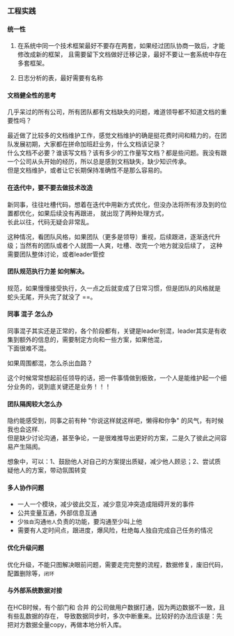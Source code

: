 ### 工程实践

#### 统一性

1. 在系统中同一个技术框架最好不要存在两套，如果经过团队协商一致后，才能修改成新的框架，
且需要留下文档做好迁移记录，最好不要让一套系统中存在多套框架。

2. 日志分析的表，最好需要有名称

#### 文档健全性的思考
几乎呆过的所有公司，所有团队都有文档缺失的问题，难道领导都不知道文档的重要性吗？

最近做了比较多的文档维护工作，感觉文档维护的确是挺花费时间和精力的，在团队发展初期，大家都在拼命加班赶业务，什么文档该记录？  
什么文档不必要？谁该写文档？该有多少的工作量写文档？都是些问题。我没有跟一个公司从头开始的经历，所以总是感到文档缺失，缺少知识传承。  
但是文档维护，或者让它长期保持准确性不是那么容易的。


#### 在迭代中，要不要去做技术改造
新同事，往往吐槽代码，想着在迭代中用新方式优化，但没办法将所有涉及到的位置都优化，如果后续没有再跟进， 就出现了两种处理方式，  
长此以往，代码无疑会非常乱。

这种情况，看团队风格，如果团队（更多是领导）重视，后续跟进，逐渐迭代升级；当然有的团队或者个人就图一人爽，吐槽、改完一个地方就没后续了，
这种需要团队整体讨论，或者leader管控



#### 团队规范执行力差 如何解决。
规范，如果慢慢接受执行，久一点之后就变成了日常习惯，但是团队的风格就是 蛇头无尾，开头完了就没了 ==。


#### 同事 混子 怎么办
同事混子其实还是正常的，各个阶段都有，关键是leader别混，leader其实是有收集到额外的信息的，需要制定方向和一些方案，如果他混，  
下面很难不混。

如果周围都混，怎么杀出血路？

这个时候常常想起前任领导的话，把一件事情做到极致，一个人是能维护起一个细分业务的，说到底关键还是业务！！！

#### 团队隔阂较大怎么办
隐约能感受到，同事之前有种 "你说这样就这样吧，懒得和你争" 的风气，有时候我也会这样.  
但是缺少讨论沟通，甚至争论，一是很难推导出更好的方案，二是久了彼此之间容易产生隔阂。

想象中，可以：1、鼓励他人对自己的方案提出质疑，减少他人顾忌；2、尝试质疑他人的方案，带动氛围转变


#### 多人协作问题
- 一人一个模块，减少彼此交互，减少意见冲突造成阻碍开发的事件
- 公共变量互通，外部信息互通
- 少``独自``沟通``他人``负责的功能，要沟通至少叫上他
- 需要有人定时间点，跟进度，爆风险，杜绝每人独自完成自己任务的情况


#### 优化升级问题
优化升级，不能只图解决眼前问题，需要走完完整的流程，数据修复，废旧代码，配置删除等，``闭环``

#### 与外部系统数据对接
在HCB时候，有个部门和 合并 的公司做用户数据打通，因为两边数据不一致，且有些乱数据的存在，
导致数据同步时，多次中断重来。比较好的办法应该是：先把对方数据全量copy，再做本地分析入库。
